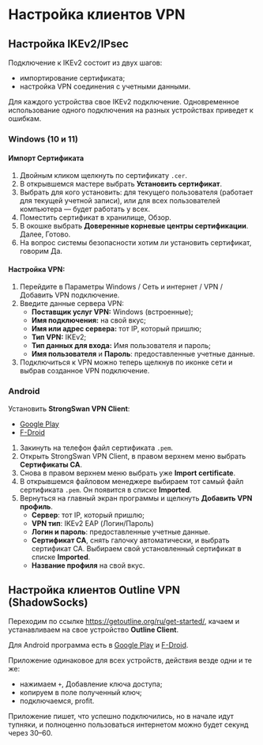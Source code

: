 # Настройка клиентов VPN


## Настройка IKEv2/IPsec

Подключение к IKEv2 состоит из двух шагов:
- импортирование сертификата;
- настройка VPN соединения с учетными данными.

Для каждого устройства свое IKEv2 подключение. Одновременное использование одного подключения на разных устройствах приведет к ошибкам.

### Windows (10 и 11)

#### Импорт Сертификата
1. Двойным кликом щелкнуть по сертификату `.cer`.
2. В открывшемся мастере выбрать **Установить сертификат**.
3. Выбрать для кого установить: для текущего пользователя (работает для текущей учетной записи), или для всех пользователей компьютера — будет работать у всех.
4. Поместить сертификат в хранилище, Обзор.
5. В окошке выбрать **Доверенные корневые центры сертификации**. Далее, Готово.
6. На вопрос системы безопасности хотим ли установить сертификат, говорим Да.
#### Настройка VPN:
1. Перейдите в Параметры Windows / Сеть и интернет / VPN / Добавить VPN подключение.
2. Введите данные сервера VPN: 
    - **Поставщик услуг VPN:** Windows (встроенные);
    - **Имя подключения:** на свой вкус;
    - **Имя или адрес сервера:** тот IP, который пришлю;
    - **Тип VPN:** IKEv2;
    - **Тип данных для входа:** Имя пользователя и пароль;
    - **Имя пользователя** и **Пароль**: предоставленные учетные данные.
3. Подключиться к VPN можно теперь щелкнув по иконке сети и выбрав созданное VPN подключение.

### Android
Установить **StrongSwan VPN Client**:
- [Google Play](https://play.google.com/store/apps/details?id=org.strongswan.android&hl=ru&gl=US)
- [F-Droid](https://f-droid.org/en/packages/org.strongswan.android/)

1. Закинуть на телефон файл сертификата `.pem`.
2. Открыть StrongSwan VPN Client, в правом верхнем меню выбрать **Сертификаты СА**.
3. Снова в правом верхнем меню выбрать уже **Import certificate**.
4. В открывшемся файловом менеджере выбираем тот самый файл сертификата `.pem`. Он появится в списке **Imported**.
5. Вернуться на главный экран программы и щелкнуть **Добавить VPN профиль**.
    - **Сервер**: тот IP, который пришлю;
    - **VPN тип**: IKEv2 EAP (Логин/Пароль)
    - **Логин и пароль**: предоставленные учетные данные.
    - **Сертификат СА**, снять галочку автоматически, и выбрать сертификат CA. Выбираем свой установленный сертификат в списке **Imported**.
    - **Название профиля** на свой вкус.

## Настройка клиентов Outline VPN (ShadowSocks)

Переходим по ссылке https://getoutline.org/ru/get-started/, качаем и устанавливаем на свое устройство **Outline Client**. 

Для Android программа есть в [Google Play](https://play.google.com/store/apps/details?id=org.outline.android.client) и [F-Droid](https://f-droid.org/ru/packages/org.outline.android.client/).

Приложение одинаковое для всех устройств, действия везде одни и те же:
- нажимаем `+`, Добавление ключа доступа;
- копируем в поле полученный ключ;
- подключаемся, profit.

Приложение пишет, что успешно подключились, но в начале идут тупняки, и полноценно пользоваться интернетом можно будет секунд через 30–60.
